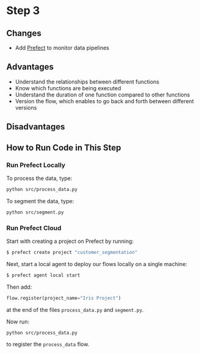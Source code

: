 # Step 3

## Changes
* Add [Prefect](https://www.prefect.io/) to monitor data pipelines

## Advantages
* Understand the relationships between different functions
* Know which functions are being executed
* Understand the duration of one function compared to other functions
* Version the flow, which enables to go back and forth between different versions

## Disadvantages


## How to Run Code in This Step
### Run Prefect Locally
To process the data, type:
```bash
python src/process_data.py
```
To segment the data, type:
```bash
python src/segment.py
```

### Run Prefect Cloud
Start with creating a project on Prefect by running:
```bash
$ prefect create project "customer_segmentation"
```
Next, start a local agent to deploy our flows locally on a single machine:
```bash
$ prefect agent local start
```
Then add:
```python
flow.register(project_name="Iris Project")
```
at the end of the files `process_data.py` and `segment.py`.

Now run:
```bash
python src/process_data.py
```
to register the `process_data` flow.
